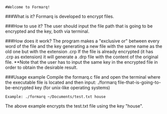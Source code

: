 ```
#Welcome to Formarq!
```

###What is it?
Formarq is developed to encrypt files.

###How to use it?
The user should input the file path that is going to be encrypted and the key, both via terminal.

###How does it work?
The program makes a "exclusive or" between every word of the file and the key generating a new file with the same name as the old one but with the extension .crp
If the file is already encrypted (it has .crp as extension) it will generate a .drp file with the content of the original file.
**Note that the user has to input the same key in the encrypted file in order to obtain the desirable result.

###Usage example
Compile the formarq.c file and open the terminal where the executable file is located and then input:
./formarq file-that-is-going-to-be-encrypted key (for unix-like operating systems)
```
Example: ./formarq ~/Documents/test.txt house
```
The above example encrypts the test.txt file using the key "house".
